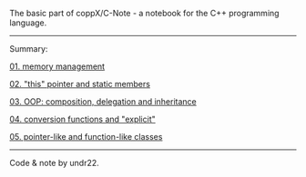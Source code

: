 The basic part of coppX/C-Note - a notebook for the C++ programming language.

---

Summary:

[01. memory management](./01_memory_management.md)

[02. "this" pointer and static members](./02_static_members.md)

[03. OOP: composition, delegation and inheritance](./03_OOP_basic.md)

[04. conversion functions and "explicit"](./04_conversion_functions_and_explicit.md)

[05. pointer-like and function-like classes](./05_pointer_like_and_function_like_classes.md)

---

Code & note by undr22.
